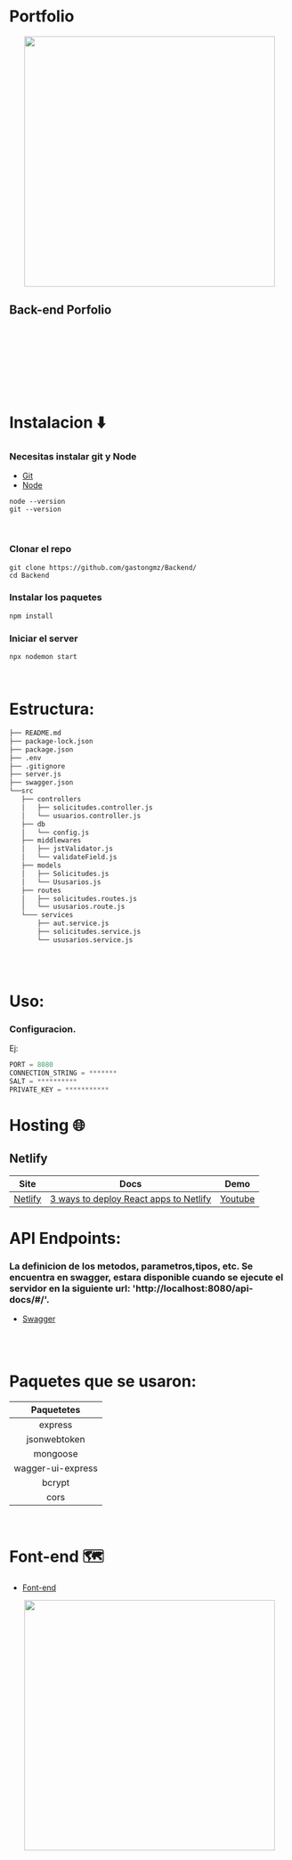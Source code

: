 # Portfolio 

<p align="center">
<img src="https://raw.githubusercontent.com/PhantomScript/asset-container/b26b0ebaaa13bec7fac796ee0b8296676df6ee0b/developer-portfolio/website.svg" alt="" width="450px"/>
</p>

## Back-end Porfolio

<br />

<br /><br />

<br /> <br />

# Instalacion :arrow_down:
### Necesitas instalar git y Node

- [Git](https://git-scm.com/downloads)
- [Node](https://nodejs.org/en/download/)

```
node --version
git --version
```

<br />

### Clonar el repo
```
git clone https://github.com/gastongmz/Backend/
cd Backend
```
### Instalar los paquetes
```
npm install
```
### Iniciar el server
```
npx nodemon start
```

<br />

# Estructura:

```bash
├── README.md  
├── package-lock.json
├── package.json     
├── .env
├── .gitignore
├── server.js
├── swagger.json
└──src   
   ├── controllers
   │   ├── solicitudes.controller.js         
   │   └── usuarios.controller.js   
   ├── db
   │   └── config.js
   ├── middlewares
   │   ├── jstValidator.js  
   │   └── validateField.js
   ├── models
   │   ├── Solicitudes.js
   │   └── Ususarios.js
   ├── routes
   │   ├── solicitudes.routes.js
   │   └── ususarios.route.js
   └─── services
       ├── aut.service.js
       ├── solicitudes.service.js
       └── ususarios.service.js
   

```
<br />

# Uso:
### Configuracion.

Ej:
```javascript
PORT = 8080
CONNECTION_STRING = *******
SALT = **********
PRIVATE_KEY = ***********


```
# Hosting :globe_with_meridians:
## Netlify
| Site   | Docs  | Demo  |
| :-------------: |:-------------: |:-------------: |
| [Netlify](https://www.netlify.com/) | [3 ways to deploy React apps to Netlify](https://blog.logrocket.com/3-ways-to-deploy-react-apps-to-netlify/) | [Youtube](https://www.youtube.com/watch?v=sGBdp9r2GSg) |


# API Endpoints:
### La definicion de los metodos, parametros,tipos, etc. Se encuentra en swagger, estara disponible cuando se ejecute el servidor en la siguiente url: 'http://localhost:8080/api-docs/#/'. 
- [Swagger](http://localhost:8080/api-docs/#/)

<br />


<br />

# Paquetes que se usaron:

| Paquetetes  |
| :-------------: |
| express  |
| jsonwebtoken  |
| mongoose |
| wagger-ui-express |
| bcrypt  |
| cors |


<br />

# Font-end :world_map:
- [Font-end](https://github.com/gastongmz/Porfolio)

<p align="center">
<img src="https://raw.githubusercontent.com/gastonmgz/Backend/main/asset/swagger.png" alt="" width="450px"/>
</p>

<br />
